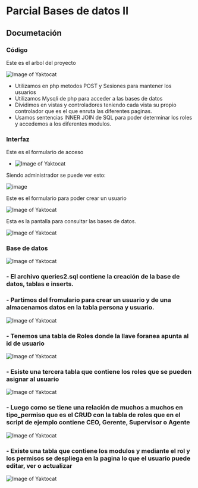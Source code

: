 # Parcial Bases de datos II
## Documetación
### Código
Este es el arbol del proyecto

![Image of Yaktocat](https://github.com/alejandromaselli/parcial/blob/master/imagenes/arbol.PNG)

- Utilizamos en php metodos POST y Sesiones para mantener los usuarios
- Utilizamos Mysqli de php para acceder a las bases de datos
- Dividimos en vistas y controladores teniendo cada vista su propio controlador que es el que enruta las diferentes paginas. 
- Usamos sentencias INNER JOIN de SQL para poder determinar los roles y accedemos a los diferentes modulos. 

### Interfaz
Este es el formulario de acceso

- ![Image of Yaktocat](https://github.com/alejandromaselli/parcial/blob/master/imagenes/2.PNG)

Siendo administrador se puede ver esto:

![image](https://github.com/alejandromaselli/parcial/blob/master/imagenes/3.PNG)

Este es el formulario para poder crear un usuario

![Image of Yaktocat](https://github.com/alejandromaselli/parcial/blob/master//imagenes/1.PNG)

Esta es la pantalla para consultar las bases de datos.

![Image of Yaktocat](https://github.com/alejandromaselli/parcial/blob/master/imagenes/4.PNG)

### Base de datos

![Image of Yaktocat](https://github.com/alejandromaselli/parcial/blob/master/diagrama.PNG)

### - El archivo queries2.sql contiene la creación de la base de datos, tablas e inserts.

### - Partimos del fromulario para crear un usuario y de una almacenamos datos en la tabla persona y usuario.

![Image of Yaktocat](https://github.com/alejandromaselli/parcial/blob/master/imagenes/tabla1.PNG)
 
### - Tenemos una tabla de Roles donde la llave foranea apunta al id de usuario

![Image of Yaktocat](https://github.com/alejandromaselli/parcial/blob/master/imagenes/tabla2.PNG)

### - Esiste una tercera tabla que contiene los roles que se pueden asignar al usuario 

![Image of Yaktocat](https://github.com/alejandromaselli/parcial/blob/master/imagenes/rabla3.PNG)

### - Luego como se tiene una relación de muchos a muchos en tipo_permiso que es el CRUD con la tabla de roles que en el script de ejemplo contiene CEO, Gerente, Supervisor o Agente 

![Image of Yaktocat](https://github.com/alejandromaselli/parcial/blob/master/imagenes/tabla5.PNG)

### - Existe una tabla que contiene los modulos y mediante el rol y los permisos se despliega en la pagina lo que el usuario puede editar, ver o actualizar

![Image of Yaktocat](https://github.com/alejandromaselli/parcial/blob/master/imagenes/tabla6.PNG)
 	

